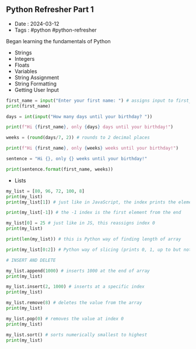 ## Python Refresher Part 1
- Date : 2024-03-12
- Tags : #python #python-refresher
  
Began learning the fundamentals of Python
- Strings
- Integers
- Floats
- Variables
- String Assignment
- String Formatting
- Getting User Input
```py
first_name = input("Enter your first name: ") # assigns input to first_name
print(first_name)

days = int(input("How many days until your birthday? "))

print(f"Hi {first_name}, only {days} days until your birthday!")

weeks = (round(days/7, 2)) # rounds to 2 decimal places

print(f"Hi {first_name}, only {weeks} weeks until your birthday!")

sentence = "Hi {}, only {} weeks until your birthday!"

print(sentence.format(first_name, weeks))
```
- Lists
```py
my_list = [80, 96, 72, 100, 8]
print(my_list)
print(my_list[1]) # just like in JavaScript, the index prints the element in that index position

print(my_list[-1]) # the -1 index is the first element from the end

my_list[0] = 25 # just like in JS, this reassigns index 0
print(my_list)

print(len(my_list)) # this is Python way of finding length of array

print(my_list[0:2]) # Python way of slicing (prints 0, 1, up to but not including 2)

# INSERT AND DELETE

my_list.append(1000) # inserts 1000 at the end of array
print(my_list)

my_list.insert(2, 1000) # inserts at a specific index
print(my_list)

my_list.remove(8) # deletes the value from the array
print(my_list)

my_list.pop(0) # removes the value at index 0
print(my_list)

my_list.sort() # sorts numerically smallest to highest
print(my_list)
```

